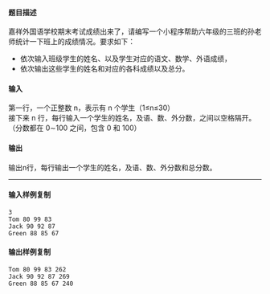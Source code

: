 #### 题目描述

嘉祥外国语学校期末考试成绩出来了，请编写一个小程序帮助六年级的三班的孙老师统计一下班上的成绩情况。要求如下：

-   依次输入班级学生的姓名、以及学生对应的语文、数学、外语成绩，
-   依次输出这些学生的姓名和对应的各科成绩以及总分。

#### 输入

第一行，一个正整数 n，表示有 n 个学生（1≤n≤30）  
接下来 n 行，每行输入一个学生的姓名，及语、数、外分数，之间以空格隔开。（分数都在 0∼100 之间，包含 0 和 100）  

#### 输出

输出n行，每行输出一个学生的姓名，及语、数、外分数和总分数。  

___

#### 输入样例复制

```
3
Tom 80 99 83 
Jack 90 92 87 
Green 88 85 67
```

#### 输出样例复制

```
Tom 80 99 83 262
Jack 90 92 87 269
Green 88 85 67 240
```